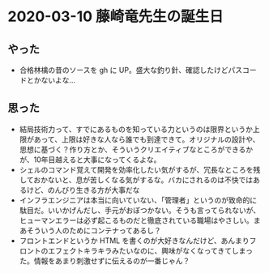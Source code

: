 # 2020-03-10 藤崎竜先生の誕生日

## やった

* 合格林檎の昔のソースを gh に UP。盛大な釣り針、確認したけどパスコードとかないよな...


## 思った

* 結局技術力って、すでにあるものを知っている力というのは限界というか上限があって、上限は好きな人なら誰でも到達できて。オリジナルの設計や、思想に基づく？作り方とか、そういうクリエイティブなところができるかが、10年目越えると大事になってくるよな。
* シェルのコマンド覚えて開発を効率化したい気がするが、冗長なところを残しておかないと、息が苦しくなる気がするな。バカにされるのは不快ではあるけど、のんびり生きる方が大事だな
* インフラエンジニアは本当に向いていない、「管理者」というのが致命的に駄目だ。いいかげんだし、手元がおぼつかない。そうも言ってられないが、ヒューマンエラーは必ず起こるものだと徹底されている職場はやさしい。まあそういう人のためにコンテナってあるし？
* フロントエンドというか HTML を書くのが大好きなんだけど、あんまりフロントのエフェクトキラキラみたいなのに、興味がなくなってきてしまった。情報をあまり刺激せずに伝えるのが一番じゃん？

